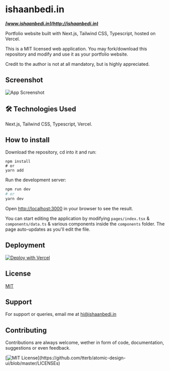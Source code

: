 # ishaanbedi.in


***[www.ishaanbedi.in](http://ishaanbedi.in)***

Portfolio website built with Next.js, Tailwind CSS, Typescript, hosted on Vercel.

This is a MIT licensed web application. You may fork/download this repository and modify and use it as your portfolio website. 

Credit to the author is not at all mandatory, but is highly appreciated.

## Screenshot

![App Screenshot](https://res.cloudinary.com/dhfhotfqs/image/upload/v1653067182/Github/Screenshot_2022-05-20_at_10.49.37_PM_p3ual0.png)

## 🛠 Technologies Used

Next.js, Tailwind CSS, Typescript, Vercel.

## How to install
Download the repository, cd into it and run:
```
npm install
# or
yarn add
```
Run the development server:

```bash
npm run dev
# or
yarn dev
```

Open [http://localhost:3000](http://localhost:3000) in your browser to see the result.

You can start editing the application by modifying `pages/index.tsx` & `components/data.ts` & various components inside the `components` folder. The page auto-updates as you'll edit the file.

## Deployment

[![Deploy with Vercel](https://vercel.com/button)](https://vercel.com/new/git/external?repository-url=https%3A%2F%2Fgithub.com%2Fishaanbedi%2Fishaanbedi.in)


## License

[MIT](https://choosealicense.com/licenses/mit/)

## Support

For support or queries, email me at hi@ishaanbedi.in

## Contributing

Contributions are always welcome, wether in form of code, documentation, suggestions or even feedback.




[![MIT License](https://img.shields.io/apm/l/atomic-design-ui.svg?)](https://github.com/tterb/atomic-design-ui/blob/master/LICENSEs)


